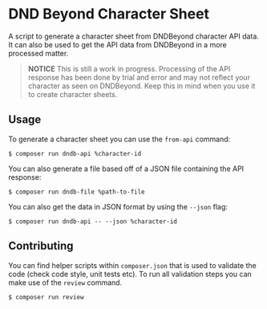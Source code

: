 # DND Beyond Character Sheet

A script to generate a character sheet from DNDBeyond character API
data. It can also be used to get the API data from DNDBeyond in a more
processed matter.

> **NOTICE**
> This is still a work in progress. Processing of the API response has
> been done by trial and error and may not reflect your character as
> seen on DNDBeyond. Keep this in mind when you use it to create
> character sheets.

## Usage

To generate a character sheet you can use the `from-api` command:

    $ composer run dndb-api %character-id

You can also generate a file based off of a JSON file containing the
API response:

    $ composer run dndb-file %path-to-file

You can also get the data in JSON format by using the `--json` flag:

    $ composer run dndb-api -- --json %character-id

## Contributing

You can find helper scripts within `composer.json` that is used to
validate the code (check code style, unit tests etc). To run all
validation steps you can make use of the `review` command.

    $ composer run review
